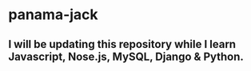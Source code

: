 # panama-jack
## I will be updating this repository while I learn Javascript, Nose.js, MySQL, Django & Python.
